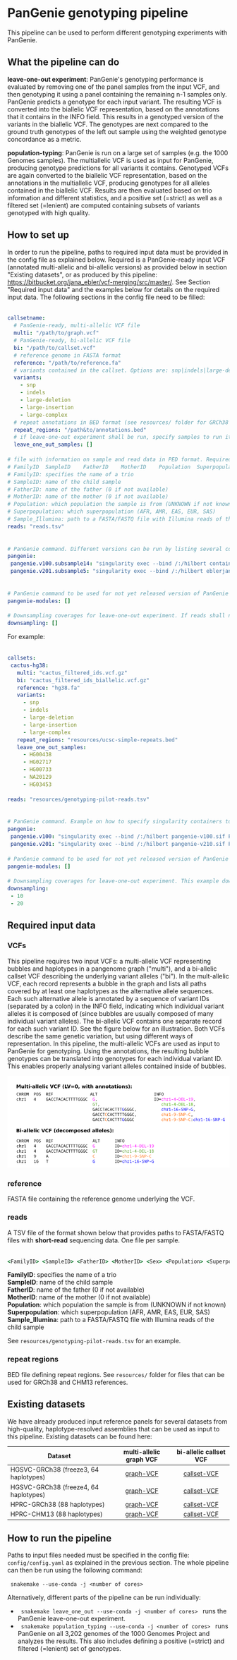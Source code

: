 # PanGenie genotyping pipeline

This pipeline can be used to perform different genotyping experiments with PanGenie. 


## What the pipeline can do

**leave-one-out experiment**: PanGenie's genotyping performance is evaluated by removing one of the panel samples from the input VCF, and then genotyping it using a panel containing the remaining n-1 samples only. PanGenie predicts a genotype for each input variant. The resulting VCF is converted into the biallelic VCF representation, based on the annotations that it contains in the INFO field. This results in a genotyped version of the variants in the biallelic VCF. The genotypes are next compared to the ground truth genotypes of the left out sample using the weighted genotype concordance as a metric.

**population-typing**: PanGenie is run on a large set of samples (e.g. the 1000 Genomes samples). The multiallelic VCF is used as input for PanGenie, producing genotype predictions for all variants it contains. Genotyped VCFs are again converted to the biallelic VCF representation, based on the annotations in the multiallelic VCF, producing genotypes for all alleles contained in the biallelic VCF. Results are then evaluated based on trio information and different statistics, and a positive set (=strict) as well as a filtered set (=lenient) are computed containing subsets of variants genotyped with high quality.


## How to set up

In order to run the pipeline, paths to required input data must be provided in the config file as explained below. Required is a PanGenie-ready input VCF (annotated multi-allelic and bi-allelic versions) as provided below in section "Existing datasets", or as produced by this pipeline: https://bitbucket.org/jana_ebler/vcf-merging/src/master/. See Section "Required input data" and the examples below for details on the required input data. The following sections in the config file need to be filled:


```yaml

callsetname:
  # PanGenie-ready, multi-allelic VCF file
  multi: "/path/to/graph.vcf"
  # PanGenie-ready, bi-allelic VCF file
  bi: "/path/to/callset.vcf"
  # reference genome in FASTA format
  reference: "/path/to/reference.fa"
  # variants contained in the callset. Options are: snp|indels|large-deletion|large-insertion|large-complex
  variants:
    - snp 
    - indels
    - large-deletion
    - large-insertion
    - large-complex
  # repeat annotations in BED format (see resources/ folder for GRCh38 and CHM13-based annotations that can be used here)
  repeat_regions: "/path&to/annotations.bed"
  # if leave-one-out experiment shall be run, specify samples to run it on. Otherwise, leave empty.
  leave_one_out_samples: []
   
# file with information on sample and read data in PED format. Required columns (in this order):
# FamilyID	SampleID	FatherID	MotherID	Population	Superpopulation	Sample_Illumina
# FamilyID: specifies the name of a trio
# SampleID: name of the child sample
# FatherID: name of the father (0 if not available)
# MotherID: name of the mother (0 if not available)
# Population: which population the sample is from (UNKNOWN if not known)
# Superpopulation: which superpopulation (AFR, AMR, EAS, EUR, SAS)
# Sample_Illumina: path to a FASTA/FASTQ file with Illumina reads of the child sample
reads: "reads.tsv"


# PanGenie command. Different versions can be run by listing several commandlines.
pangenie:
 pangenie.v100.subsample14: "singularity exec --bind /:/hilbert container-main.sif PanGenie"
 pangenie.v201.subsample5: "singularity exec --bind /:/hilbert eblerjana_eblerjana_pangenie-v2.1.0.sif PanGenie -a 5"


# PanGenie command to be used for not yet released version of PanGenie (leave empty for now)
pangenie-modules: []

# Downsampling coverages for leave-one-out experiment. If reads shall not be downsampled, leave empty.
downsampling: []

```

For example:

```yaml

callsets:
 cactus-hg38:
   multi: "cactus_filtered_ids.vcf.gz"
   bi: "cactus_filtered_ids_biallelic.vcf.gz"
   reference: "hg38.fa"
   variants:
     - snp 
     - indels
     - large-deletion
     - large-insertion
     - large-complex
   repeat_regions: "resources/ucsc-simple-repeats.bed"
   leave_one_out_samples:
     - HG00438
     - HG02717
     - HG00733
     - NA20129
     - HG03453
   
reads: "resources/genotyping-pilot-reads.tsv"


# PanGenie command. Example on how to specify singularity containers to be used.
pangenie:
 pangenie.v100: "singularity exec --bind /:/hilbert pangenie-v100.sif PanGenie"
 pangenie.v201: "singularity exec --bind /:/hilbert pangenie-v210.sif PanGenie"

# PanGenie command to be used for not yet released version of PanGenie (leave empty for now)
pangenie-modules: []

# Downsampling coverages for leave-one-out experiment. This example downsamples reads to 10x and 20x and runs leave-one-out experiments on these coverages in addition to the full coverage data.
downsampling:
 - 10
 - 20
```

## Required input data

### VCFs
This pipeline requires two input VCFs: a multi-allelic VCF representing bubbles and haplotypes in a pangenome graph ("multi"), and a bi-allelic callset VCF describing the underlying variant alleles ("bi"). In the mult-allelic VCF, each record represents a bubble in the graph and lists all paths covered by at least one haplotypes as the alternative allele sequences. Each such alternative allele is annotated by a sequence of variant IDs (separated by a colon) in the INFO field, indicating which individual variant alleles it is composed of (since bubbles are usually composed of many individual variant alleles). The bi-allelic VCF contains one separate record for each such variant ID. See the figure below for an illustration. Both VCFs describe the same genetic variation, but using different ways of representation. In this pipeline, the multi-allelic VCFs are used as input to PanGenie for genotyping. Using the annotations, the resulting bubble genotypes can be translated into genotypes for each individual variant ID. This enables properly analysing variant alleles contained inside of bubbles.

![VCF representations](vcfs.png)

### reference 
FASTA file containing the reference genome underlying the VCF.

### reads
A TSV file of the format shown below that provides paths to FASTA/FASTQ files with **short-read** sequencing data. One file per sample.

```bat

<FamilyID> <SampleID> <FatherID> <MotherID> <Sex> <Population> <Superpopulation> <SampleIllumina>

```

**FamilyID**: specifies the name of a trio  
**SampleID**: name of the child sample  
**FatherID**: name of the father (0 if not available)  
**MotherID**: name of the mother (0 if not available)  
**Population**: which population the sample is from (UNKNOWN if not known)  
**Superpopulation**: which superpopulation (AFR, AMR, EAS, EUR, SAS)  
**Sample_Illumina**: path to a FASTA/FASTQ file with Illumina reads of the child sample  

See  `` resources/genotyping-pilot-reads.tsv `` for an example.

### repeat regions
BED file defining repeat regions. See `` resources/ `` folder for files that can be used for GRCh38 and CHM13 references.


## Existing datasets

We have already produced input reference panels for several datasets from high-quality, haplotype-resolved assemblies that can be used as input to this pipeline. Existing datasets can be found here:

| Dataset | multi-allelic graph VCF        |  bi-allelic callset VCF         | 
|-------------| :-------------: |:-------------:| 
| HGSVC-GRCh38 (freeze3, 64 haplotypes) | [graph-VCF](https://zenodo.org/record/7763717/files/pav-panel-freeze3.vcf.gz?download=1) | [callset-VCF](https://zenodo.org/record/7763717/files/pav-calls-freeze3.vcf.gz?download=1) | 
| HGSVC-GRCh38 (freeze4, 64 haplotypes) |  [graph-VCF](https://zenodo.org/record/7763717/files/pav-panel-freeze4.vcf.gz?download=1)     | [callset-VCF](https://zenodo.org/record/7763717/files/pav-calls-freeze4.vcf.gz?download=1) | 
| HPRC-GRCh38 (88 haplotypes) | [graph-VCF](https://zenodo.org/record/6797328/files/cactus_filtered_ids.vcf.gz?download=1)     |  [callset-VCF](https://zenodo.org/record/6797328/files/cactus_filtered_ids_biallelic.vcf.gz?download=1)    | 
| HPRC-CHM13 (88 haplotypes) | [graph-VCF](https://zenodo.org/record/7839719/files/chm13_cactus_filtered_ids.vcf.gz?download=1) | [callset-VCF](https://zenodo.org/record/7839719/files/chm13_cactus_filtered_ids_biallelic.vcf.gz?download=1)   | 



## How to run the pipeline

Paths to input files needed must be specified in the config file: `` config/config.yaml `` as explained in the previous section.
The whole pipeline can then be run using the following command:

``  snakemake --use-conda -j <number of cores>  `` 

Alternatively, different parts of the pipeline can be run individually:

* ``  snakemake leave_one_out --use-conda -j <number of cores>  ``  runs the PanGenie leave-one-out experiment.
* ``  snakemake population_typing --use-conda -j <number of cores>  `` runs PanGenie on all 3,202 genomes of the 1000 Genomes Project and analyzes the results. This also includes defining a positive (=strict) and filtered (=lenient) set of genotypes.
